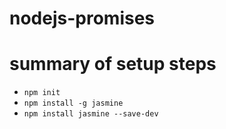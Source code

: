 # nodejs-promises

# summary of setup steps

* `npm init`
* `npm install -g jasmine`
* `npm install jasmine --save-dev`